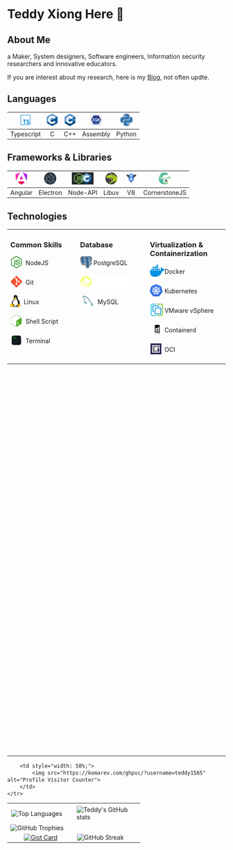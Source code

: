 # Teddy Xiong Here 👋

## About Me

a Maker, System designers, Software engineers, Information security researchers and innovative educators.

If you are interest about my research, here is my [Blog](https://teddy1565.github.io), not often updte.

## Languages

| <img height="28" src="./assets/image/typescript-icon.svg"> | <img height="28" src="./assets/image/c-icon.svg"> | <img height="28" src="./assets/image/cpp-icon.svg"> | <img height="28" src="./assets/image/asm-icon.svg"> | <img height="28" src="./assets/image/python.svg"> |
| :---------------: | :---------------: | :---------------: | :---------------: | :---------------: |
| Typescript | C | C++ | Assembly | Python |

## Frameworks & Libraries

| <img height="28" src="./assets/image/angular-icon.svg"> | <img height="28" src="./assets/image/electron-icon.svg"> | <img height="28" src="./assets/image/node-cpp.svg"> | <img height="28" src="./assets/image/Libuv-icon.svg"> | <img height="28" src="./assets/image/v8-outline.svg"> | <img height="28" src="./assets/image/cornerstoneJS-icon.svg"> |
| :---------------: | :---------------: | :---------------: | :---------------: | :---------------: | :---------------: |
| Angular | Electron | Node-API | Libuv | V8 | CornerstoneJS |

## Technologies

<table style="height: 30vh; width: 100%;">
    <tr>
        <td valign="top" style="width: 25%;">
            <h3>Common Skills</h3>
            <p style="display: flex; align-items: center; gap: 5%;">
                <span>
                    <img height="28" src="./assets/image/nodedotjs.svg">
                </span>
                <span>NodeJS</span>
            </p>
            <p style="display: flex; align-items: center; gap: 5%;">
                <span>
                    <img height="28" src="./assets/image/git.svg">
                </span>
                <span>Git</span>
            </p>
            <p style="display: flex; align-items: center; gap: 5%;">
                <span>
                    <img height="28" src="./assets/image/linux.svg">
                </span>
                <span>Linux</span>
            </p>
            <p style="display: flex; align-items: center; gap: 5%;">
                <span>
                    <img height="28" src="./assets/image/gnubash.svg">
                </span>
                <span>Shell Script</span>
            </p>
            <p style="display: flex; align-items: center; gap: 5%;">
                <span>
                    <img height="28" src="./assets/image/terminal.svg">
                </span>
                <span>Terminal</span>
            </p>
        </td>
        <td valign="top" style="width: 25%;">
            <h3>Database</h3>
            <p style="display: flex; align-items: center; gap: 2%;">
                <span>
                    <img height="28" src="./assets/image/postgresql-icon.svg">
                </span>
                <span>PostgreSQL</span>
            </p>
            <p style="display: flex; align-items: center; gap: 2%;">
                <span>
                    <img height="28" src="./assets/image/timescale-db-logo-yellow.svg">
                </span>
            </p>
            <p style="display: flex; align-items: center; gap: 2%;">
                <span>
                    <img height="28" src="./assets/image/mysql.svg">
                </span>
                <span>MySQL</span>
            </p>
        </td>
        <td valign="top" style="width: 25%;">
            <h3>Virtualization & Containerization</h3>
            <p style="display: flex; align-items: center; width: 100%;">
                <span style="width: 20%;">
                    <img height="28" src="./assets/image/docker-icon.svg">
                </span>
                <span>Docker</span>
            </p>
            <p style="display: flex; align-items: center; width: 100%;">
                <span style="width: 20%;">
                    <img height="28" src="./assets/image/k8s.svg">
                </span>
                <span>Kubernetes</span>
            </p>
            <p style="display: flex; align-items: center; width: 100%;">
                <span style="width: 20%;">
                    <img height="28" src="./assets/image/vspherelogo.svg">
                </span>
                <span>VMware vSphere</span>
            </p>
            <p style="display: flex; align-items: center; width: 100%;">
                <span style="width: 20%;">
                    <img height="28" src="./assets/image/Containerd-icon.svg">
                </span>
                <span>Containerd</span>
            </p>
            <p style="display: flex; align-items: center; width: 100%;">
                <span style="width: 20%;">
                    <img height="28" src="./assets/image/OCI-logo-icon.svg">
                </span>
                <span>OCI</span>
            </p>
        </td>
    </tr>
</table>

---

<table style="height: 30vh; width: 100%;">
    <tr style="width: 100%;">
        <td style="width: 50%; padding: 3%;">
            <img src="https://github-readme-stats.vercel.app/api/top-langs/?username=teddy1565&layout=compact&theme=tokyonight&langs_count=10&hide=html,css,scss,less,tsql,php" alt="Top Languages" style="width: 100%;  height: 100%;">
        </td>
        <td style="width: 50%; padding: 2%;">
            <img src="https://github-readme-stats.vercel.app/api?username=teddy1565&show_icons=true&theme=tokyonight&show=reviews,prs_merged,prs_merged_percentage,discussions_answered,discussions_started&rank_icon=percentile&include_all_commits=false&hide_rank=false" alt="Teddy's GitHub stats" style="width: 100%; height: 100%;">
        </td>
    </tr>
    <tr>
        <td colspan="2">
            <img src="https://github-profile-trophy.vercel.app/?username=teddy1565" alt="GitHub Trophies" style="width: 100%;">
        </td>
    </tr>
    <tr>
        <td style="width: 50%; text-align: center;">
            <a href="https://gist.github.com/Yizack/bbfce31e0217a3689c8d961a356cb10d/">
                <img src="https://github-readme-stats.vercel.app/api/gist?id=bbfce31e0217a3689c8d961a356cb10d" alt="Gist Card" style="width: 75%;">
            </a>
        </td>
        <td style="width: 50%;">
            <img src="https://github-readme-streak-stats.herokuapp.com/?user=teddy1565&theme=tokyonight_duo" alt="GitHub Streak" style="width: 100%;">
        </td>
    </tr>
    <tr>
        
        <td style="width: 50%;">
            <img src="https://komarev.com/ghpvc/?username=teddy1565" alt="Profile Visitor Counter">
        </td>
    </tr>
</table>





<!--
**teddy1565/teddy1565** is a ✨ _special_ ✨ repository because its `README.md` (this file) appears on your GitHub profile.

Here are some ideas to get you started:

- 🔭 I’m currently working on ...
- 🌱 I’m currently learning ...
- 👯 I’m looking to collaborate on ...
- 🤔 I’m looking for help with ...
- 💬 Ask me about ...
- 📫 How to reach me: ...
- 😄 Pronouns: ...
- ⚡ Fun fact: ...
-->
